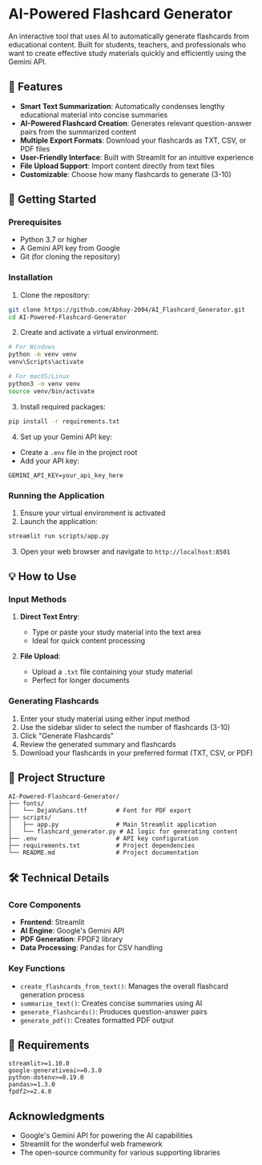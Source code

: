 # AI-Powered Flashcard Generator

An interactive tool that uses AI to automatically generate flashcards from educational content. Built for students, teachers, and professionals who want to create effective study materials quickly and efficiently using the Gemini API.

## 🌟 Features

- **Smart Text Summarization**: Automatically condenses lengthy educational material into concise summaries
- **AI-Powered Flashcard Creation**: Generates relevant question-answer pairs from the summarized content
- **Multiple Export Formats**: Download your flashcards as TXT, CSV, or PDF files
- **User-Friendly Interface**: Built with Streamlit for an intuitive experience
- **File Upload Support**: Import content directly from text files
- **Customizable**: Choose how many flashcards to generate (3-10)

## 🚀 Getting Started

### Prerequisites

- Python 3.7 or higher
- A Gemini API key from Google
- Git (for cloning the repository)

### Installation

1. Clone the repository:
```bash
git clone https://github.com/Abhay-2004/AI_Flashcard_Generator.git
cd AI-Powered-Flashcard-Generator
```

2. Create and activate a virtual environment:
```bash
# For Windows
python -m venv venv
venv\Scripts\activate

# For macOS/Linux
python3 -m venv venv
source venv/bin/activate
```

3. Install required packages:
```bash
pip install -r requirements.txt
```

4. Set up your Gemini API key:
- Create a `.env` file in the project root
- Add your API key:
```
GEMINI_API_KEY=your_api_key_here
```

### Running the Application

1. Ensure your virtual environment is activated
2. Launch the application:
```bash
streamlit run scripts/app.py
```
3. Open your web browser and navigate to `http://localhost:8501`

## 💡 How to Use

### Input Methods

1. **Direct Text Entry**:
   - Type or paste your study material into the text area
   - Ideal for quick content processing

2. **File Upload**:
   - Upload a `.txt` file containing your study material
   - Perfect for longer documents

### Generating Flashcards

1. Enter your study material using either input method
2. Use the sidebar slider to select the number of flashcards (3-10)
3. Click "Generate Flashcards"
4. Review the generated summary and flashcards
5. Download your flashcards in your preferred format (TXT, CSV, or PDF)

## 📁 Project Structure

```
AI-Powered-Flashcard-Generator/
├── fonts/
│   └── DejaVuSans.ttf        # Font for PDF export
├── scripts/
│   ├── app.py                # Main Streamlit application
│   └── flashcard_generator.py # AI logic for generating content
├── .env                      # API key configuration
├── requirements.txt          # Project dependencies
└── README.md                 # Project documentation
```

## 🛠️ Technical Details

### Core Components

- **Frontend**: Streamlit
- **AI Engine**: Google's Gemini API
- **PDF Generation**: FPDF2 library
- **Data Processing**: Pandas for CSV handling

### Key Functions

- `create_flashcards_from_text()`: Manages the overall flashcard generation process
- `summarize_text()`: Creates concise summaries using AI
- `generate_flashcards()`: Produces question-answer pairs
- `generate_pdf()`: Creates formatted PDF output

## 📝 Requirements

```
streamlit>=1.10.0
google-generativeai>=0.3.0
python-dotenv>=0.19.0
pandas>=1.3.0
fpdf2>=2.4.0
```

## Acknowledgments

- Google's Gemini API for powering the AI capabilities
- Streamlit for the wonderful web framework
- The open-source community for various supporting libraries

